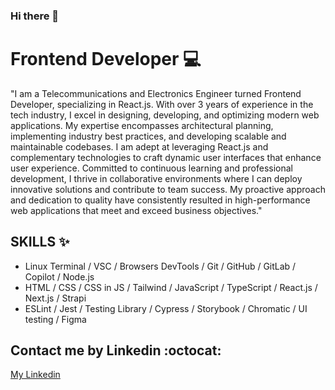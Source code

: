 ### Hi there 👋

<!--
**ChristBM/ChristBM** is a ✨ _special_ ✨ repository because its `README.md` (this file) appears on your GitHub profile.

Here are some ideas to get you started:

- 🔭 I’m currently working on ...
- 🌱 I’m currently learning ...
- 👯 I’m looking to collaborate on ...
- 🤔 I’m looking for help with ...
- 💬 Ask me about ...
- 📫 How to reach me: ...
- 😄 Pronouns: ...
- ⚡ Fun fact: ...
-->
# Frontend Developer :computer:
"I am a Telecommunications and Electronics Engineer turned Frontend Developer, specializing in React.js. With over 3 years of experience in the tech industry, I excel in designing, developing, and optimizing modern web applications.
My expertise encompasses architectural planning, implementing industry best practices, and developing scalable and maintainable codebases. I am adept at leveraging React.js and complementary technologies to craft dynamic user interfaces that enhance user experience.
Committed to continuous learning and professional development, I thrive in collaborative environments where I can deploy innovative solutions and contribute to team success. My proactive approach and dedication to quality have consistently resulted in high-performance web applications that meet and exceed business objectives."

## SKILLS :sparkles:

- Linux Terminal / VSC / Browsers DevTools / Git / GitHub / GitLab / Copilot / Node.js
- HTML / CSS / CSS in JS / Tailwind / JavaScript / TypeScript / React.js / Next.js / Strapi
- ESLint / Jest / Testing Library / Cypress / Storybook / Chromatic / UI testing / Figma

## Contact me by Linkedin :octocat:

[My Linkedin](https://www.linkedin.com/in/christian-boffill-78a21917b "My Linkedin profile")

